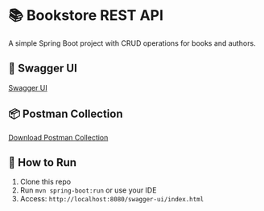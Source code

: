 # 📚 Bookstore REST API

A simple Spring Boot project with CRUD operations for books and authors.

## 🔗 Swagger UI
[Swagger UI](http://localhost:8080/swagger-ui/index.html)

## 📦 Postman Collection
[Download Postman Collection](postman/bookstore-api.postman_collection.json)

## 🚀 How to Run
1. Clone this repo
2. Run `mvn spring-boot:run` or use your IDE
3. Access: `http://localhost:8080/swagger-ui/index.html`
